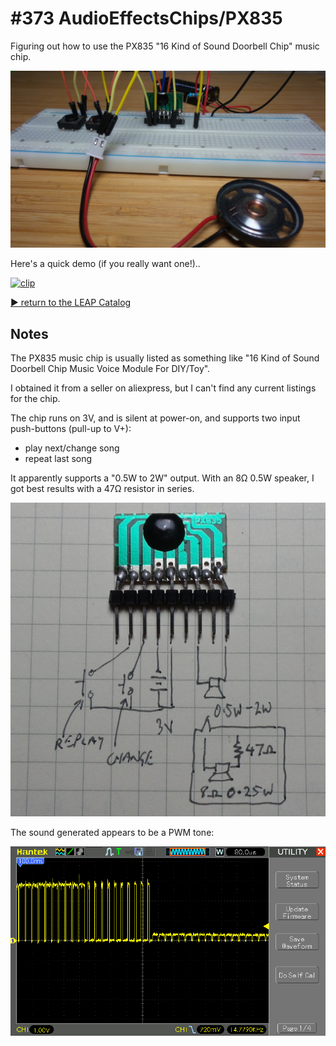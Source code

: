 # #373 AudioEffectsChips/PX835

Figuring out how to use the PX835 "16 Kind of Sound Doorbell Chip" music chip.

![Build](./assets/PX835_build.jpg?raw=true)

Here's a quick demo (if you really want one!)..

[![clip](http://img.youtube.com/vi/57C38rkTg_A/0.jpg)](http://www.youtube.com/watch?v=57C38rkTg_A)

[:arrow_forward: return to the LEAP Catalog](https://leap.tardate.com)

## Notes

The PX835 music chip is usually listed as something like
"16 Kind of Sound Doorbell Chip Music Voice Module For DIY/Toy".

I obtained it from a seller on aliexpress, but I can't find any current listings for the chip.

The chip runs on 3V, and is silent at power-on, and supports two input push-buttons (pull-up to V+):

* play next/change song
* repeat last song

It apparently supports a "0.5W to 2W" output. With an 8Ω 0.5W speaker, I got best results with a 47Ω resistor in series.

![Schematic](./assets/PX835_schematic.jpg?raw=true)

The sound generated appears to be a PWM tone:

![scope](./assets/scope.gif?raw=true)
